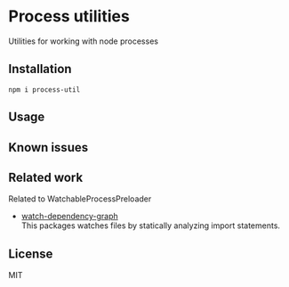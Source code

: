 # Process utilities

Utilities for working with node processes

## Installation

```
npm i process-util
```

## Usage

## Known issues

## Related work

Related to WatchableProcessPreloader

- [watch-dependency-graph](https://www.npmjs.com/package/watch-dependency-graph)
  <br/> This packages watches files by statically analyzing import statements.

## License

MIT
